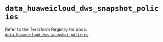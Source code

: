 # `data_huaweicloud_dws_snapshot_policies`

Refer to the Terraform Registry for docs: [`data_huaweicloud_dws_snapshot_policies`](https://registry.terraform.io/providers/huaweicloud/huaweicloud/1.71.1/docs/data-sources/dws_snapshot_policies).
